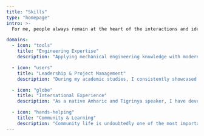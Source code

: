 ```yaml
---
title: "Skills"
type: "homepage"
intro: >-
  For me, people always remain at the heart of the interactions and ideas that shape the industry of the future.

domains:
  - icon: "tools"
    title: "Engineering Expertise"
    description: "Applying mechanical engineering knowledge with modern technology to create innovative solutions for complex engineering challenges."

  - icon: "users"
    title: "Leadership & Project Management"
    description: "During my academic studies, I consistently showcased and applied my strengths at the core of group projects."

  - icon: "globe"
    title: "International Experience"
    description: "As a native Amharic and Tigrinya speaker, I have developed my English and French skills through interaction with others to achieve a level of fluency comparable to that of a native speaker."

  - icon: "hands-helping"
    title: "Community & Learning"
    description: "Community life is undoubtedly one of the most important foundations of modern societies; expression is the key, which is why I developed this quality by participating in a theatre troupe."
---
```

